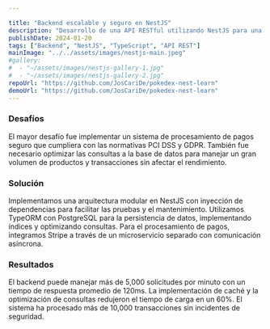 ```yaml
---

title: "Backend escalable y seguro en NestJS"
description: "Desarrollo de una API RESTful utilizando NestJS para una plataforma de comercio electrónico."
publishDate: 2024-01-20
tags: ["Backend", "NestJS", "TypeScript", "API REST"]
mainImage: "../../assets/images/nestjs-main.jpeg"
#gallery: 
#  - "~/assets/images/nestjs-gallery-1.jpg"
#  - "~/assets/images/nestjs-gallery-2.jpg"
repoUrl: "https://github.com/JosCariDe/pokedex-nest-learn"
demoUrl: "https://github.com/JosCariDe/pokedex-nest-learn"
---
```


### Desafíos

El mayor desafío fue implementar un sistema de procesamiento de pagos seguro que cumpliera con las normativas PCI DSS y GDPR. También fue necesario optimizar las consultas a la base de datos para manejar un gran volumen de productos y transacciones sin afectar el rendimiento.

### Solución

Implementamos una arquitectura modular en NestJS con inyección de dependencias para facilitar las pruebas y el mantenimiento. Utilizamos TypeORM con PostgreSQL para la persistencia de datos, implementando índices y optimizando consultas. Para el procesamiento de pagos, integramos Stripe a través de un microservicio separado con comunicación asíncrona.

### Resultados

El backend puede manejar más de 5,000 solicitudes por minuto con un tiempo de respuesta promedio de 120ms. La implementación de caché y la optimización de consultas redujeron el tiempo de carga en un 60%. El sistema ha procesado más de 10,000 transacciones sin incidentes de seguridad.
